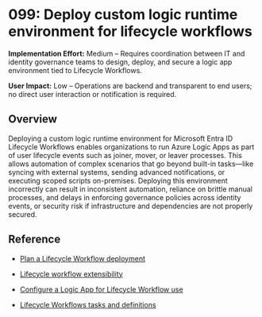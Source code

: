 # 099: Deploy custom logic runtime environment for lifecycle workflows

**Implementation Effort:** Medium – Requires coordination between IT and identity governance teams to design, deploy, and secure a logic app environment tied to Lifecycle Workflows.

**User Impact:** Low – Operations are backend and transparent to end users; no direct user interaction or notification is required.

## Overview

Deploying a custom logic runtime environment for Microsoft Entra ID Lifecycle Workflows enables organizations to run Azure Logic Apps as part of user lifecycle events such as joiner, mover, or leaver processes. This allows automation of complex scenarios that go beyond built-in tasks—like syncing with external systems, sending advanced notifications, or executing scoped scripts on-premises. Deploying this environment incorrectly can result in inconsistent automation, reliance on brittle manual processes, and delays in enforcing governance policies across identity events, or security risk if infrastructure and dependencies are not properly secured.

## Reference

* [Plan a Lifecycle Workflow deployment](https://learn.microsoft.com/en-us/entra/id-governance/lifecycle-workflows-deployment)

* [Lifecycle workflow extensibility](https://learn.microsoft.com/en-us/entra/id-governance/lifecycle-workflow-extensibility)

* [Configure a Logic App for Lifecycle Workflow use](https://learn.microsoft.com/en-us/entra/id-governance/configure-logic-app-lifecycle-workflows)

* [Lifecycle Workflows tasks and definitions](https://learn.microsoft.com/en-us/entra/id-governance/lifecycle-workflow-tasks)
